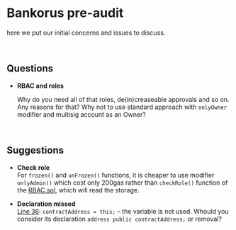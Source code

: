 # Bankorus pre-audit

here we put our initial concerns and issues to discuss.

<br>

## Questions

- **RBAC and roles**

	Why do you need all of that roles, de(in)creaseable approvals and so on. Any reasons for that? Why not to use standard approach with `onlyOwner` modifier and multisig account as an Owner?


<br>

## Suggestions

- **Check role**<br>
	For `frozen()` and `unFrozen()` functions, it is cheaper to use modifier `onlyAdmin()` which cost only 200gas rather than `checkRole()` function of the [RBAC.sol](https://github.com/OpenZeppelin/zeppelin-solidity/blob/master/contracts/ownership/rbac/RBAC.sol), which will read the storage.
	
- **Declaration missed**<br>
	[Line 36](https://github.com/BlockchainLabsNZ/bankorus_pre/blob/7f403decb4f8ad1463f903b5e8c149d7d3ee5e62/contracts/bankorus.sol#L36): `contractAddress = this;` – the variable is not used. Whould you consider its declaration `address public contractAddress;` or removal?
		
